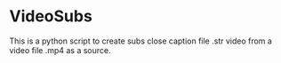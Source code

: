 # VideoSubs
This is a python script to create subs close caption file .str video from a video file .mp4 as a source.
